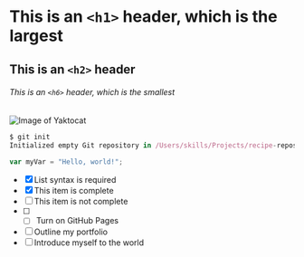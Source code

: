 # This is an `<h1>` header, which is the largest

## This is an `<h2>` header

###### This is an `<h6>` header, which is the smallest
![Image of Yaktocat](https://octodex.github.com/images/yaktocat.png)

```javascript
$ git init
Initialized empty Git repository in /Users/skills/Projects/recipe-repository/.git/
```

``` javascript
var myVar = "Hello, world!";
```
- [x] List syntax is required
- [x] This item is complete
- [ ] This item is not complete
- [ ] - [ ] Turn on GitHub Pages
- [ ] Outline my portfolio
- [ ] Introduce myself to the world
